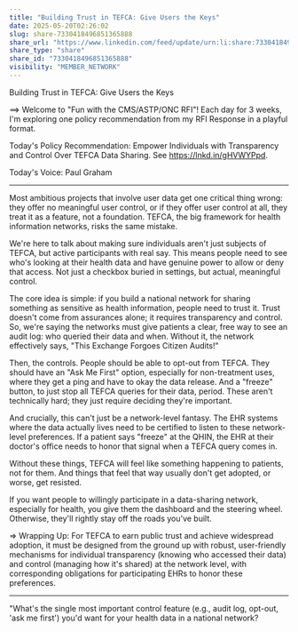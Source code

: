 ```yaml
---
title: "Building Trust in TEFCA: Give Users the Keys"
date: 2025-05-20T02:26:02
slug: share-7330418496851365888
share_url: "https://www.linkedin.com/feed/update/urn:li:share:7330418496851365888"
share_type: "share"
share_id: "7330418496851365888"
visibility: "MEMBER_NETWORK"
---
```


Building Trust in TEFCA: Give Users the Keys

==> Welcome to "Fun with the CMS/ASTP/ONC RFI"! Each day for 3 weeks, I'm exploring one policy recommendation from my RFI Response in a playful format.

Today's Policy Recommendation: Empower Individuals with Transparency and Control Over TEFCA Data Sharing. See https://lnkd.in/gHVWYPpd.

Today's Voice: Paul Graham

---

Most ambitious projects that involve user data get one critical thing wrong: they offer no meaningful user control, or if they offer user control at all, they treat it as a feature, not a foundation. TEFCA, the big framework for health information networks, risks the same mistake.

We're here to talk about making sure individuals aren't just subjects of TEFCA, but active participants with real say. This means people need to see who's looking at their health data and have genuine power to allow or deny that access. Not just a checkbox buried in settings, but actual, meaningful control.

The core idea is simple: if you build a national network for sharing something as sensitive as health information, people need to trust it. Trust doesn't come from assurances alone; it requires transparency and control. So, we're saying the networks must give patients a clear, free way to see an audit log: who queried their data and when. Without it, the network effectively says, "This Exchange Forgoes Citizen Audits!" 

Then, the controls. People should be able to opt-out from TEFCA. They should have an "Ask Me First" option, especially for non-treatment uses, where they get a ping and have to okay the data release. And a "freeze" button, to just stop all TEFCA queries for their data, period. These aren't technically hard; they just require deciding they're important.

And crucially, this can't just be a network-level fantasy. The EHR systems where the data actually lives need to be certified to listen to these network-level preferences. If a patient says "freeze" at the QHIN, the EHR at their doctor's office needs to honor that signal when a TEFCA query comes in. 

Without these things, TEFCA will feel like something happening to patients, not for them. And things that feel that way usually don't get adopted, or worse, get resisted.

If you want people to willingly participate in a data-sharing network, especially for health, you give them the dashboard and the steering wheel. Otherwise, they'll rightly stay off the roads you've built.

=> Wrapping Up: For TEFCA to earn public trust and achieve widespread adoption, it must be designed from the ground up with robust, user-friendly mechanisms for individual transparency (knowing who accessed their data) and control (managing how it's shared) at the network level, with corresponding obligations for participating EHRs to honor these preferences.

---
"What's the single most important control feature (e.g., audit log, opt-out, 'ask me first') you'd want for your health data in a national network?
